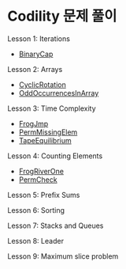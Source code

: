 # Codility 문제 풀이

Lesson 1: Iterations
- [BinaryCap](https://github.com/yoohyebin/swift/blob/main/Codility/Easy/BinaryGap.swift)

Lesson 2: Arrays
- [CyclicRotation](https://github.com/yoohyebin/swift/blob/main/Codility/Easy/CyclicRotation.swift)
- [OddOccurrencesInArray](https://github.com/yoohyebin/swift/blob/main/Codility/Easy/OddOccurrencesInArray.swift)

Lesson 3: Time Complexity
- [FrogJmp](https://github.com/yoohyebin/swift/blob/main/Codility/Easy/FrogJmp.swift)
- [PermMissingElem](https://github.com/yoohyebin/swift/blob/main/Codility/Easy/PermMissingElem.swift)
- [TapeEquilibrium](https://github.com/yoohyebin/swift/blob/main/Codility/Easy/TapeEquilibrium.swift)

Lesson 4: Counting Elements
- [FrogRiverOne](https://github.com/yoohyebin/swift/blob/main/Codility/Easy/FrogRiverOne.swift)
- [PermCheck](https://github.com/yoohyebin/swift/blob/main/Codility/Easy/PermCheck.swift)

Lesson 5: Prefix Sums

Lesson 6: Sorting

Lesson 7: Stacks and Queues

Lesson 8: Leader

Lesson 9: Maximum slice problem
